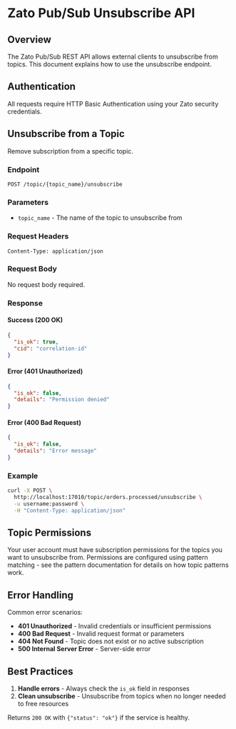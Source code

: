 # Zato Pub/Sub Unsubscribe API

## Overview

The Zato Pub/Sub REST API allows external clients to unsubscribe from topics. This document explains how to use the unsubscribe endpoint.

## Authentication

All requests require HTTP Basic Authentication using your Zato security credentials.

## Unsubscribe from a Topic

Remove subscription from a specific topic.

### Endpoint
```
POST /topic/{topic_name}/unsubscribe
```

### Parameters
- `topic_name` - The name of the topic to unsubscribe from

### Request Headers
```
Content-Type: application/json
```

### Request Body
No request body required.

### Response

#### Success (200 OK)
```json
{
  "is_ok": true,
  "cid": "correlation-id"
}
```

#### Error (401 Unauthorized)
```json
{
  "is_ok": false,
  "details": "Permission denied"
}
```

#### Error (400 Bad Request)
```json
{
  "is_ok": false,
  "details": "Error message"
}
```

### Example

```bash
curl -X POST \
  http://localhost:17010/topic/orders.processed/unsubscribe \
  -u username:password \
  -H "Content-Type: application/json"
```

## Topic Permissions

Your user account must have subscription permissions for the topics you want to unsubscribe from.
Permissions are configured using pattern matching - see the pattern documentation for details on how topic patterns work.

## Error Handling

Common error scenarios:
- **401 Unauthorized** - Invalid credentials or insufficient permissions
- **400 Bad Request** - Invalid request format or parameters
- **404 Not Found** - Topic does not exist or no active subscription
- **500 Internal Server Error** - Server-side error

## Best Practices

1. **Handle errors** - Always check the `is_ok` field in responses
2. **Clean unsubscribe** - Unsubscribe from topics when no longer needed to free resources

Returns `200 OK` with `{"status": "ok"}` if the service is healthy.
